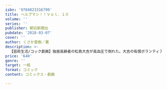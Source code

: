 ```yaml
---
isbn: '9784023316799'
title: ヘルプマン！！Ｖｏｌ．１０
volume: ''
series: ''
publisher: 朝日新聞出
pubdate: '2018-03-07'
cover: ''
author: くさか里樹／著
description: >-
  【芸術生活/コック劇画】独居高齢者の松島大吉が高血圧で倒れた。大吉の有償ボランティアをしていた山西茜は、生活ぶりを把握していない義理娘に納得いかない。一方、父の老いを目の当たりにした息子が大吉宅を売却し、同居を申し出る。そこへ独居老人の妻夫木蝶子が現れ、援護射撃をするのだが……。
price: '640'
genre: ''
target: 一般
format: コミック
content: コミックス・劇画

---
```

